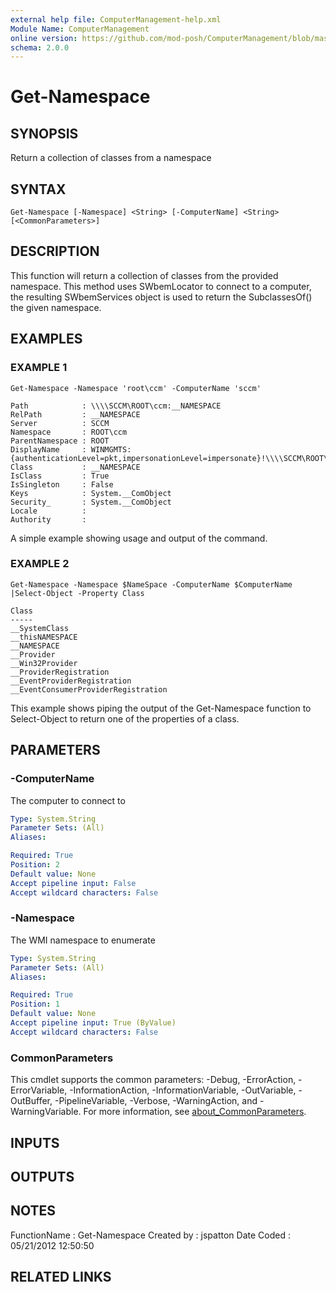 ```yaml
---
external help file: ComputerManagement-help.xml
Module Name: ComputerManagement
online version: https://github.com/mod-posh/ComputerManagement/blob/master/docs/Get-Namespace.md#get-namespace
schema: 2.0.0
---
```


# Get-Namespace

## SYNOPSIS
Return a collection of classes from a namespace

## SYNTAX

```
Get-Namespace [-Namespace] <String> [-ComputerName] <String> [<CommonParameters>]
```

## DESCRIPTION
This function will return a collection of classes from the provided namespace.
This method uses SWbemLocator to connect to a computer, the resulting
SWbemServices object is used to return the SubclassesOf() the given namespace.

## EXAMPLES

### EXAMPLE 1
```
Get-Namespace -Namespace 'root\ccm' -ComputerName 'sccm'

Path            : \\\\SCCM\ROOT\ccm:__NAMESPACE
RelPath         : __NAMESPACE
Server          : SCCM
Namespace       : ROOT\ccm
ParentNamespace : ROOT
DisplayName     : WINMGMTS:{authenticationLevel=pkt,impersonationLevel=impersonate}!\\\\SCCM\ROOT\ccm:__NAMESPACE
Class           : __NAMESPACE
IsClass         : True
IsSingleton     : False
Keys            : System.__ComObject
Security_       : System.__ComObject
Locale          :
Authority       :
```

A simple example showing usage and output of the command.

### EXAMPLE 2
```
Get-Namespace -Namespace $NameSpace -ComputerName $ComputerName |Select-Object -Property Class

Class
-----
__SystemClass
__thisNAMESPACE
__NAMESPACE
__Provider
__Win32Provider
__ProviderRegistration
__EventProviderRegistration
__EventConsumerProviderRegistration
```

This example shows piping the output of the Get-Namespace function to Select-Object to return
one of the properties of a class.

## PARAMETERS

### -ComputerName
The computer to connect to

```yaml
Type: System.String
Parameter Sets: (All)
Aliases:

Required: True
Position: 2
Default value: None
Accept pipeline input: False
Accept wildcard characters: False
```

### -Namespace
The WMI namespace to enumerate

```yaml
Type: System.String
Parameter Sets: (All)
Aliases:

Required: True
Position: 1
Default value: None
Accept pipeline input: True (ByValue)
Accept wildcard characters: False
```

### CommonParameters
This cmdlet supports the common parameters: -Debug, -ErrorAction, -ErrorVariable, -InformationAction, -InformationVariable, -OutVariable, -OutBuffer, -PipelineVariable, -Verbose, -WarningAction, and -WarningVariable. For more information, see [about_CommonParameters](http://go.microsoft.com/fwlink/?LinkID=113216).

## INPUTS

## OUTPUTS

## NOTES
FunctionName : Get-Namespace
Created by   : jspatton
Date Coded   : 05/21/2012 12:50:50

## RELATED LINKS


